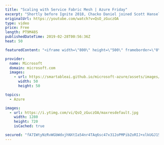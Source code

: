 ```yaml
---
title: "Scaling with Service Fabric Mesh | Azure Friday"
excerpt: "Shortly before Ignite 2018, Chacko Daniel joined Scott Hanselman to show off the effortless way to scale a service from 3 replicas/containers to 1500 in seconds using Azure Service Fabric Mesh and to talk about the mesh features in the pipeline (see: Azure Service Fabric updates at Ignite 2018 https://aka.ms/azfr/489/06)."
originalUrl: https://youtube.com/watch?v=QsO_zGuczOA
type: video
price: Free
length: PT9M48S
publishedDateTime: 2019-02-28T00:56:36Z
heat: 50

featuredContent: "<iframe width=\"800\" height=\"500\" frameborder=\"0\" src=\"https://www.youtube.com/embed/QsO_zGuczOA\" allow=\"accelerometer; autoplay; encrypted-media; gyroscope; picture-in-picture\" allowfullscreen></iframe>"

provider:
  name: Microsoft
  domain: microsoft.com
  images:
    - url: https://smartableai.github.io/microsoft-azure/assets/images/organizations/microsoft.com-50x50.jpg
      width: 50
      height: 50

topics:
  - Azure

images:
  - url: https://i.ytimg.com/vi/QsO_zGuczOA/maxresdefault.jpg
    width: 1280
    height: 720
    isCached: true

secured: "fA7IWtyNzRvWGbWdxjhNXtIa54nr4TAq6sc47x312oPMPibZoRIJ+xlkUGJ15AoHFHzkh5q2yCTcdE8cWbnQQbF7P1I/sELYzSXb/3vlbh9JrHiqEzPpVV0Nc7ncpiv/S79Q/INHiyw6bx0GEjl7dCyjVU49WDDBXc2juYVuz53ofliidLuDBPbNUD3yp/MbgttUq5Kaq55WwBqcgWion9+ygmnnlbGJjq4h/dd0WmPuGHVTITpa47I0K4bHD0PDhT71gQdVrX1l2DFUKGkwokL+gik+IJ2G5iA9BYOCGW5maggFA22djta+8QJIJnSfXL1mDoxjpVVlwp3FYLLPh6SV7VVRKS+vjDgZgtdjxe+PxGzKKSO3E8Nq6G4Dp1Mx5rKVkYRxm36/MyIpcjU+igUed0y5Bjrv7nQE6ihosBA=;UDr3ml6Dfcj1l802RFEbYQ=="
---
```


